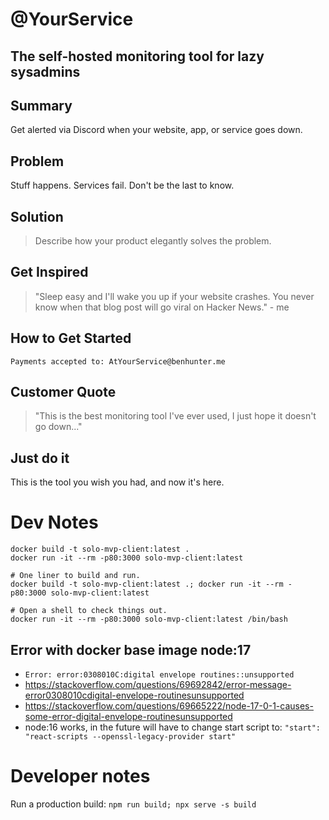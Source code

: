 # @YourService

<!-- 
> This material was originally posted [here](http://www.quora.com/What-is-Amazons-approach-to-product-development-and-product-management). It is reproduced here for posterities sake.

There is an approach called "working backwards" that is widely used at Amazon. They work backwards from the customer, rather than starting with an idea for a product and trying to bolt customers onto it. While working backwards can be applied to any specific product decision, using this approach is especially important when developing new products or features.

For new initiatives a product manager typically starts by writing an internal press release announcing the finished product. The target audience for the press release is the new/updated product's customers, which can be retail customers or internal users of a tool or technology. Internal press releases are centered around the customer problem, how current solutions (internal or external) fail, and how the new product will blow away existing solutions.

If the benefits listed don't sound very interesting or exciting to customers, then perhaps they're not (and shouldn't be built). Instead, the product manager should keep iterating on the press release until they've come up with benefits that actually sound like benefits. Iterating on a press release is a lot less expensive than iterating on the product itself (and quicker!).

If the press release is more than a page and a half, it is probably too long. Keep it simple. 3-4 sentences for most paragraphs. Cut out the fat. Don't make it into a spec. You can accompany the press release with a FAQ that answers all of the other business or execution questions so the press release can stay focused on what the customer gets. My rule of thumb is that if the press release is hard to write, then the product is probably going to suck. Keep working at it until the outline for each paragraph flows. 

Oh, and I also like to write press-releases in what I call "Oprah-speak" for mainstream consumer products. Imagine you're sitting on Oprah's couch and have just explained the product to her, and then you listen as she explains it to her audience. That's "Oprah-speak", not "Geek-speak".

Once the project moves into development, the press release can be used as a touchstone; a guiding light. The product team can ask themselves, "Are we building what is in the press release?" If they find they're spending time building things that aren't in the press release (overbuilding), they need to ask themselves why. This keeps product development focused on achieving the customer benefits and not building extraneous stuff that takes longer to build, takes resources to maintain, and doesn't provide real customer benefit (at least not enough to warrant inclusion in the press release).
 -->

## The self-hosted monitoring tool for lazy sysadmins

## Summary ##

Get alerted via Discord when your website, app, or service goes down.

## Problem ##

Stuff happens. Services fail. Don't be the last to know.

## Solution ##

> Describe how your product elegantly solves the problem.

## Get Inspired ##

> "Sleep easy and I'll wake you up if your website crashes. You never know when that blog post will go viral on Hacker News." - me

## How to Get Started ##

```Payments accepted to: AtYourService@benhunter.me```

## Customer Quote ##

> "This is the best monitoring tool I've ever used, I just hope it doesn't go down..."

## Just do it ##

This is the tool you wish you had, and now it's here.

# Dev Notes

```shell
docker build -t solo-mvp-client:latest .
docker run -it --rm -p80:3000 solo-mvp-client:latest

# One liner to build and run.
docker build -t solo-mvp-client:latest .; docker run -it --rm -p80:3000 solo-mvp-client:latest

# Open a shell to check things out.
docker run -it --rm -p80:3000 solo-mvp-client:latest /bin/bash 
```


## Error with docker base image node:17

- `Error: error:0308010C:digital envelope routines::unsupported`
- https://stackoverflow.com/questions/69692842/error-message-error0308010cdigital-envelope-routinesunsupported
- https://stackoverflow.com/questions/69665222/node-17-0-1-causes-some-error-digital-envelope-routinesunsupported
- node:16 works, in the future will have to change start script to: `"start": "react-scripts --openssl-legacy-provider start"`

# Developer notes

Run a production build: `npm run build; npx serve -s build`

